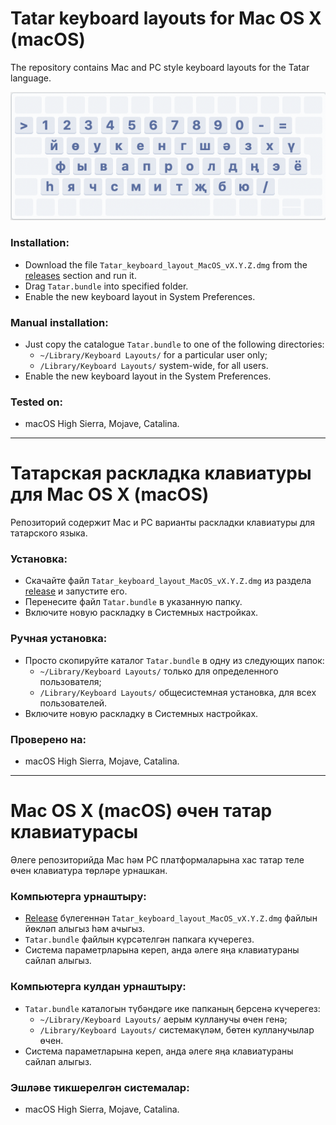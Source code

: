 # Tatar keyboard layouts for Mac OS X (macOS)

The repository contains Mac and PC style keyboard layouts for the Tatar language.

![Tatar keyboard layout captured from the settings of macOS](layout.png)

### Installation:
- Download the file `Tatar_keyboard_layout_MacOS_vX.Y.Z.dmg` from the [releases](https://github.com/mansayk/Tatar-keyboard-layout-macOS/releases) section and run it.
- Drag `Tatar.bundle` into specified folder.
- Enable the new keyboard layout in System Preferences.

### Manual installation:
- Just copy the catalogue `Tatar.bundle` to one of the following directories:
    - `~/Library/Keyboard Layouts/` for a particular user only;
    - `/Library/Keyboard Layouts/` system-wide, for all users.
- Enable the new keyboard layout in the System Preferences.

### Tested on:
- macOS High Sierra, Mojave, Catalina.

-----------------------------

# Татарская раскладка клавиатуры для Mac OS X (macOS)

Репозиторий содержит Mac и PC варианты раскладки клавиатуры для татарского языка.

### Установка:
- Скачайте файл `Tatar_keyboard_layout_MacOS_vX.Y.Z.dmg` из раздела [release](https://github.com/mansayk/Tatar-keyboard-layout-macOS/releases) и запустите его.
- Перенесите файл `Tatar.bundle` в указанную папку.
- Включите новую раскладку в Системных настройках.

### Ручная установка:
- Просто скопируйте каталог `Tatar.bundle` в одну из следующих папок:
    - `~/Library/Keyboard Layouts/` только для определенного пользователя;
    - `/Library/Keyboard Layouts/` общесистемная установка, для всех пользователей.
- Включите новую раскладку в Системных настройках.

### Проверено на:
- macOS High Sierra, Mojave, Catalina.

-----------------------------

# Mac OS X (macOS) өчен татар клавиатурасы

Әлеге репозиторийда Mac һәм PC платформаларына хас татар теле өчен клавиатура төрләре урнашкан.

### Компьютерга урнаштыру:
-  [Release](https://github.com/mansayk/Tatar-keyboard-layout-macOS/releases) бүлегеннән `Tatar_keyboard_layout_MacOS_vX.Y.Z.dmg` файлын йөкләп алыгыз һәм ачыгыз.
- `Tatar.bundle` файлын күрсәтелгән папкага күчерегез.
- Система параметрларына кереп, анда әлеге яңа клавиатураны сайлап алыгыз.

### Компьютерга кулдан урнаштыру:
- `Tatar.bundle` каталогын түбәндәге ике папканың берсенә күчерегез:
    - `~/Library/Keyboard Layouts/` аерым кулланучы өчен генә;
    - `/Library/Keyboard Layouts/` системакүләм, бөтен кулланучылар өчен.
- Система параметларына кереп, анда әлеге яңа клавиатураны сайлап алыгыз.

### Эшләве тикшерелгән системалар:
- macOS High Sierra, Mojave, Catalina.
